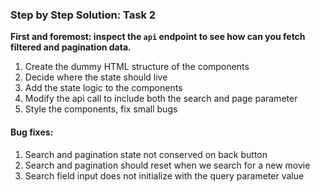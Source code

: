 

### Step by Step Solution: Task 2

**First and foremost: inspect the `api` endpoint to see how can you fetch filtered and pagination data.**

1. Create the dummy HTML structure of the components
2. Decide where the state should live
3. Add the state logic to the components
4. Modify the api call to include both the search and page parameter
5. Style the components, fix small bugs


#### Bug fixes:
1. Search and pagination state not conserved on back button
2. Search and pagination should reset when we search for a new movie
3. Search field input does not initialize with the query parameter value